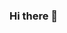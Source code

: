 ### Hi there 👋

<!--
**kavyasree05/kavyasree05** is a ✨ _special_ ✨ repository because its `README.md` (this file) appears on your GitHub profile.

Here are some ideas to get you started:

- 🔭 I’m currently pursuing my Masters in NWMSU
- 🌱 I’m currently learning Salesforce Course
- 👯 I’m looking to collaborate on projects related to Web DevelopmenT
- 💬 Ask me about Human Relations
- 📫 You can reach me through Email - kavyasreekonda@gmail.com
- ⚡ I am Interested in Cooking
